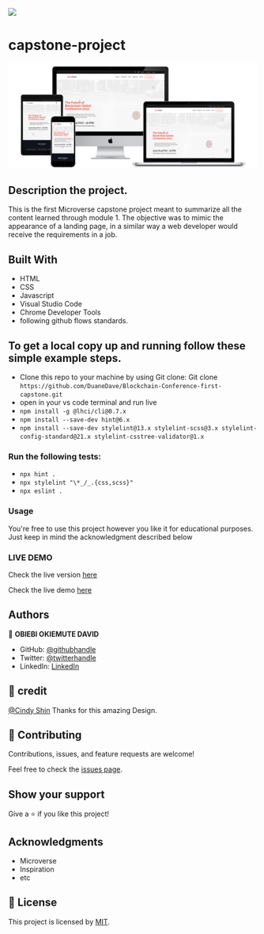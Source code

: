 ![](https://img.shields.io/badge/Microverse-blueviolet)

# capstone-project

![screenshot](asset/desktop1.png)

## Description the project.

This is the first Microverse capstone project meant to summarize all the content learned through module 1. The objective was to mimic the appearance of a landing page, in a similar way a web developer would receive the requirements in a job.

## Built With

- HTML
- CSS
- Javascript
- Visual Studio Code
- Chrome Developer Tools
- following github flows standards.


## To get a local copy up and running follow these simple example steps.

- Clone this repo to your machine by using Git clone: Git clone `https://github.com/DuaneDave/Blockchain-Conference-first-capstone.git`
- open in your vs code terminal and run live 
- `npm install -g @lhci/cli@0.7.x`
- `npm install --save-dev hint@6.x`
- `npm install --save-dev stylelint@13.x stylelint-scss@3.x stylelint-config-standard@21.x stylelint-csstree-validator@1.x`

### Run the following tests:

- `npx hint .`
- `npx stylelint "\*_/_.{css,scss}"`
- `npx eslint .`

### Usage

You're free to use this project however you like it for educational purposes. Just keep in mind the acknowledgment described below

### LIVE DEMO

Check the live version [here](https://duanedave.github.io/Blockchain-Conference-first-capstone/)

Check the live demo [here](https://www.loom.com/share/4b86fc0ecbf64f799a5526eb17bd0654)

## Authors

👤 **OBIEBI OKIEMUTE DAVID**

- GitHub: [@githubhandle](https://github.com/DuaneDave)
- Twitter: [@twitterhandle](https://twitter.com/dave_duane)
- LinkedIn: [LinkedIn](https://www.linkedin.com/in/okiemute-david-obiebi-6b4a6a230/)

## 🤝 credit

[@Cindy Shin](https://www.behance.net/adagio07) Thanks for this amazing Design.

## 🤝 Contributing

Contributions, issues, and feature requests are welcome!

Feel free to check the [issues page](https://github.com/DuaneDave/Blockchain-Conference-first-capstone/issues).

## Show your support

Give a ⭐️ if you like this project!

## Acknowledgments

- Microverse
- Inspiration
- etc

## 📝 License

This project is licensed by [MIT](./LICENSE).
